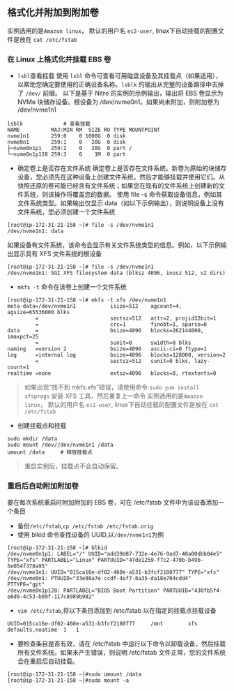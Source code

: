 ## 格式化并附加到附加卷
实例选用的是`Amazon linux`， 默认的用户名  `ec2-user`, linux下自动挂载的配置文件是放在 `cat /etc/fstab`
### 在 Linux 上格式化并挂载 EBS 卷
+ `lsbl`查看挂载
使用 `lsbl` 命令可查看可用磁盘设备及其挂载点（如果适用），以帮助您确定要使用的正确设备名称。`lsblk` 的输出从完整的设备路径中去掉了 `/dev/` 前缀。
以下是基于 Nitro 的实例的示例输出，输出将 EBS 卷显示为 NVMe 块储存设备。根设备为 /dev/nvme0n1。如果尚未附加，则附加卷为 /dev/nvme1n1
```
lsblk             # 查看挂载
NAME          MAJ:MIN RM  SIZE RO TYPE MOUNTPOINT
nvme1n1       259:0    0 1000G  0 disk 
nvme0n1       259:1    0   20G  0 disk 
├─nvme0n1p1   259:2    0   20G  0 part /
└─nvme0n1p128 259:3    0    1M  0 part 
```
+ 确定卷上是否存在文件系统
确定卷上是否存在文件系统。新卷为原始的块储存设备，您必须先在这种设备上创建文件系统，然后才能够挂载并使用它们。从快照还原的卷可能已经含有文件系统；如果您在现有的文件系统上创建新的文件系统，则该操作将覆盖您的数据。
使用 file -s 命令获取设备信息，例如其文件系统类型。如果输出仅显示 data（如以下示例输出），则说明设备上没有文件系统，您必须创建一个文件系统
```
[root@ip-172-31-21-158 ~]# file -s /dev/nvme1n1
/dev/nvme1n1: data
```
如果设备有文件系统，该命令会显示有关文件系统类型的信息。例如，以下示例输出显示具有 XFS 文件系统的根设备
```
[root@ip-172-31-21-158 ~]# file -s /dev/nvme1n1
/dev/nvme1n1: SGI XFS filesystem data (blksz 4096, inosz 512, v2 dirs)
```
+ `mkfs -t` 命令在该卷上创建一个文件系统
```
[root@ip-172-31-21-158 ~]# mkfs -t xfs /dev/nvme1n1
meta-data=/dev/nvme1n1           isize=512    agcount=4, agsize=65536000 blks
         =                       sectsz=512   attr=2, projid32bit=1
         =                       crc=1        finobt=1, sparse=0
data     =                       bsize=4096   blocks=262144000, imaxpct=25
         =                       sunit=0      swidth=0 blks
naming   =version 2              bsize=4096   ascii-ci=0 ftype=1
log      =internal log           bsize=4096   blocks=128000, version=2
         =                       sectsz=512   sunit=0 blks, lazy-count=1
realtime =none                   extsz=4096   blocks=0, rtextents=0
```
> 如果出现“找不到 mkfs.xfs”错误，请使用命令 `sudo yum install xfsprogs` 安装 XFS 工具，然后重复上一命令
实例选用的是`Amazon linux`， 默认的用户名  `ec2-user`, linux下自动挂载的配置文件是放在 `cat /etc/fstab`
+ 创建挂载点和挂载
```
sudo mkdir /data
sudo mount /dev//dev/nvme1n1 /data
umount /data     # 释放挂载点
```
> 重启实例后，挂载点不会自动保留。

### 重启后自动附加附加卷
要在每次系统重启时附加附加的 EBS 卷，可在 /etc/fstab 文件中为该设备添加一个条目
+ 备份`/etc/fstab`,`cp /etc/fstab /etc/fstab.orig`
+ 使用 blkid 命令查找设备的 UUID,以`/dev/nvme1n1`为例
```
[root@ip-172-31-21-158 ~]# blkid
/dev/nvme0n1p1: LABEL="/" UUID="add39d87-732e-4e76-9ad7-40a00dbb04e5" TYPE="xfs" PARTLABEL="Linux" PARTUUID="47de1259-f7c2-470b-b49b-5e054f378a95"
/dev/nvme1n1: UUID="015ca16e-df02-460e-a531-b3fcf2180777" TYPE="xfs"
/dev/nvme0n1: PTUUID="33e98a7e-ccdf-4af7-8a35-da18e704cdd4" PTTYPE="gpt"
/dev/nvme0n1p128: PARTLABEL="BIOS Boot Partition" PARTUUID="430fb5f4-e6d9-4c53-b89f-117c8989b982"
```
+ `vim /etc/fstab`,将以下条目添加到 /etc/fstab 以在指定的挂载点挂载设备
```
UUID=015ca16e-df02-460e-a531-b3fcf2180777     /mnt        xfs    defaults,noatime  1   1
```
+ 要检查条目是否有效，请在 /etc/fstab 中运行以下命令以卸载设备，然后挂载所有文件系统。如果未产生错误，则说明 /etc/fstab 文件正常，您的文件系统会在重启后自动挂载。
```
[root@ip-172-31-21-158 ~]#sudo umount /data
[root@ip-172-31-21-158 ~]#sudo mount -a
```